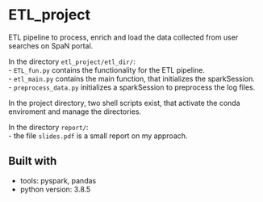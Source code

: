 # ETL_project
ETL pipeline to process, enrich and load the data collected from user searches on SpaN portal. 
    
   In the directory `etl_project/etl_dir/`: \
      - `ETL_fun.py` contains the functionality for the ETL pipeline. \
      - `etl_main.py` contains the main function, that initializes the sparkSession. \
      - `preprocess_data.py` initializes a sparkSession to preprocess the log files.
        
   In the project directory, two shell scripts exist, that activate the conda enviroment and manage the directories.
   
   In the directory `report/`: \
      - the file `slides.pdf` is a small report on my approach.
   
   ## Built with
  - tools: pyspark, pandas
  - python version: 3.8.5
